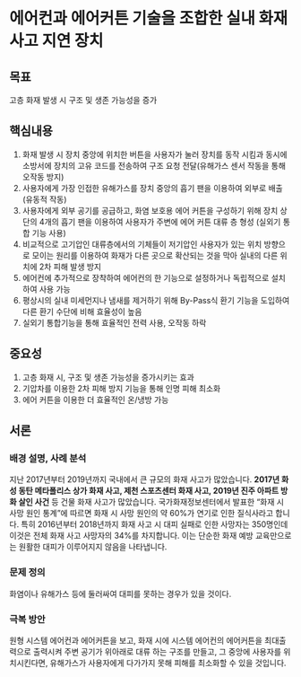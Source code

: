 # 에어컨과 에어커튼 기술을 조합한 실내 화재 사고 지연 장치

## 목표
고층 화재 발생 시 구조 및 생존 가능성을 증가

## 핵심내용
1. 화재 발생 시 장치 중앙에 위치한 버튼을 사용자가 눌러 장치를 동작 시킴과 동시에 소방서에 장치의 고유 코드를 전송하여 구조 요청 전달(유해가스 센서 작동을 통해 오작동 방지)
2. 사용자에게 가장 인접한 유해가스를 장치 중앙의 흡기 팬을 이용하여 외부로 배출 (유동적 작동)
3. 사용자에게 외부 공기를 공급하고, 화염 보호용 에어 커튼을 구성하기 위해 장치 상단의 4개의 흡기 팬을 이용하여 사용자가 주변에 에어 커튼 대류 층 형성 (실외기 통합 기능 사용)
4. 비교적으로 고기압인 대류층에서의 기체들이 저기압인 사용자가 있는 위치 방향으로 모이는 원리를 이용하여 화재가 다른 곳으로 확산되는 것을 막아 실내의 다른 위치에 2차 피해 발생 방지
5. 에어컨에 추가적으로 장착하여 에어컨의 한 기능으로 설정하거나 독립적으로 설치하여 사용 가능
6. 평상시의 실내 미세먼지나 냄새를 제거하기 위해 By-Pass식 환기 기능을 도입하여 다른 환기 수단에 비해 효율성이 높음
7. 실외기 통합기능을 통해 효율적인 전력 사용, 오작동 하락

## 중요성
1. 고층 화재 시, 구조 및 생존 가능성을 증가시키는 효과
2. 기압차를 이용한 2차 피해 방지 기능을 통해 인명 피해 최소화
3. 에어 커튼을 이용한 더 효율적인 온/냉방 가능

## 서론
### 배경 설명, 사례 분석
지난 2017년부터 2019년까지 국내에서 큰 규모의 화재 사고가 많았습니다. **2017년 화성 동탄 메타폴리스 상가 화재 사고, 제천 스포츠센터 화재 사고, 2019년 진주 아파트 방화 살인 사건** 등 건물 화재 사고가 많았습니다.
국가화재정보센터에서 발표한 “화재 시 사망 원인 통계”에 따르면 화재 시 사망 원인의 약 60%가 연기로 인한 질식사라고 합니다. 특히 2016년부터 2018년까지 화재 사고 시 대피 실패로 인한 사망자는 350명인데 이것은 전체 화재 사고 사망자의 34%를 차지합니다. 이는 단순한 화재 예방 교육만으로는 원활한 대피가 이루어지지 않음을 나타냅니다.

### 문제 정의
화염이나 유해가스 등에 둘러싸여 대피를 못하는 경우가 있을 것이다.

### 극복 방안
원형 시스템 에어컨과 에어커튼을 보고, 화재 시에 시스템 에어컨의 에어커튼을 최대출력으로 출력시켜 주변 공기가 위아래로 대류 하는 구조를 만들고, 그 중앙에 사용자를 위치시킨다면, 유해가스가 사용자에게 다가가지 못해 피해를 최소화할 수 있을 것입니다.

